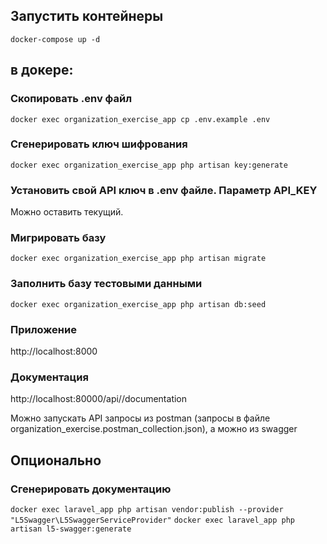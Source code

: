 ## Запустить контейнеры
`docker-compose up -d`

## в докере:

### Скопировать .env файл

`docker exec organization_exercise_app cp .env.example .env`

### Сгенерировать ключ шифрования

`docker exec organization_exercise_app php artisan key:generate`

### Установить свой API ключ в .env файле. Параметр API_KEY

Можно оставить текущий.

### Мигрировать базу

`docker exec organization_exercise_app php artisan migrate`

### Заполнить базу тестовыми данными

`docker exec organization_exercise_app php artisan db:seed`

### Приложение

http://localhost:8000

### Документация

http://localhost:80000/api//documentation

Можно запускать API запросы из postman (запросы в файле organization_exercise.postman_collection.json),
а можно из swagger

## Опционально

### Сгенерировать документацию

`docker exec laravel_app php artisan vendor:publish --provider "L5Swagger\L5SwaggerServiceProvider"`
`docker exec laravel_app php artisan l5-swagger:generate`
